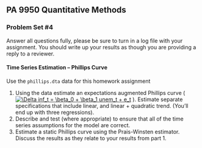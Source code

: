 ## PA 9950 Quantitative Methods

### Problem Set \#4

Answer all questions fully, please be sure to turn in a log file with your assignment. You should write up your results as though you are providing a reply to a reviewer.

#### Time Series Estimation – Phillips Curve

Use the ```phillips.dta``` data for this homework assignment

1. 	Using the data estimate an expectations augmented Phillips curve (<a href="https://www.codecogs.com/eqnedit.php?latex=\Delta&space;inf_t&space;=&space;\beta_0&space;&plus;&space;\beta_1&space;unem_t&space;&plus;&space;e_t" target="_blank"><img src="https://latex.codecogs.com/gif.latex?\Delta&space;inf_t&space;=&space;\beta_0&space;&plus;&space;\beta_1&space;unem_t&space;&plus;&space;e_t" title="\Delta inf_t = \beta_0 + \beta_1 unem_t + e_t" /></a> ). Estimate separate specifications that include linear, and linear + quadratic trend. (You’ll end up with three regressions).
2. Describe and test (where appropriate) to ensure that all of the time series assumptions for the model are correct.
3. Estimate a static Phillips curve using the Prais-Winsten estimator. Discuss the results as they relate to your results from part 1.
